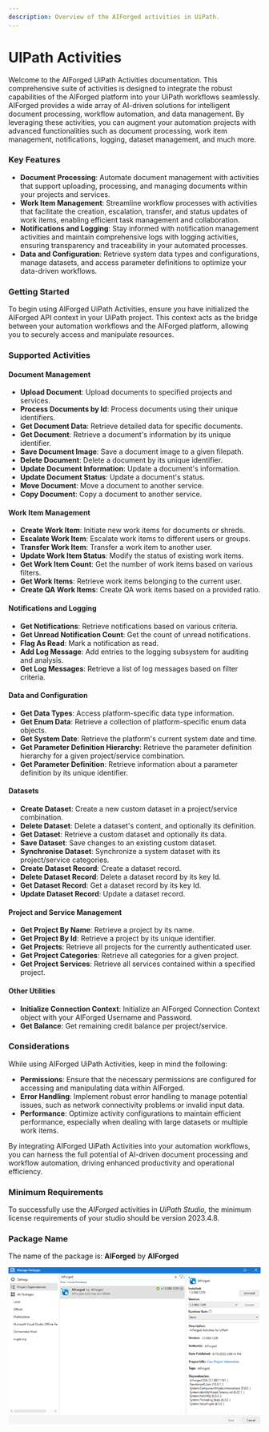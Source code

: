 ```yaml
---
description: Overview of the AIForged activities in UiPath.
---
```


# UIPath Activities

Welcome to the AIForged UiPath Activities documentation. This comprehensive suite of activities is designed to integrate the robust capabilities of the AIForged platform into your UiPath workflows seamlessly. AIForged provides a wide array of AI-driven solutions for intelligent document processing, workflow automation, and data management. By leveraging these activities, you can augment your automation projects with advanced functionalities such as document processing, work item management, notifications, logging, dataset management, and much more.

### Key Features

* **Document Processing**: Automate document management with activities that support uploading, processing, and managing documents within your projects and services.
* **Work Item Management**: Streamline workflow processes with activities that facilitate the creation, escalation, transfer, and status updates of work items, enabling efficient task management and collaboration.
* **Notifications and Logging**: Stay informed with notification management activities and maintain comprehensive logs with logging activities, ensuring transparency and traceability in your automated processes.
* **Data and Configuration**: Retrieve system data types and configurations, manage datasets, and access parameter definitions to optimize your data-driven workflows.

### Getting Started

To begin using AIForged UiPath Activities, ensure you have initialized the AIForged API context in your UiPath project. This context acts as the bridge between your automation workflows and the AIForged platform, allowing you to securely access and manipulate resources.

### Supported Activities

#### Document Management

* **Upload Document**: Upload documents to specified projects and services.
* **Process Documents by Id**: Process documents using their unique identifiers.
* **Get Document Data**: Retrieve detailed data for specific documents.
* **Get Document**: Retrieve a document's information by its unique identifier.
* **Save Document Image**: Save a document image to a given filepath.
* **Delete Document**: Delete a document by its unique identifier.
* **Update Document Information**: Update a document's information.
* **Update Document Status**: Update a document's status.
* **Move Document**: Move a document to another service.
* **Copy Document**: Copy a document to another service.

#### Work Item Management

* **Create Work Item**: Initiate new work items for documents or shreds.
* **Escalate Work Item**: Escalate work items to different users or groups.
* **Transfer Work Item**: Transfer a work item to another user.
* **Update Work Item Status**: Modify the status of existing work items.
* **Get Work Item Count**: Get the number of work items based on various filters.
* **Get Work Items**: Retrieve work items belonging to the current user.
* **Create QA Work Items**: Create QA work items based on a provided ratio.

#### Notifications and Logging

* **Get Notifications**: Retrieve notifications based on various criteria.
* **Get Unread Notification Count**: Get the count of unread notifications.
* **Flag As Read**: Mark a notification as read.
* **Add Log Message**: Add entries to the logging subsystem for auditing and analysis.
* **Get Log Messages**: Retrieve a list of log messages based on filter criteria.

#### Data and Configuration

* **Get Data Types**: Access platform-specific data type information.
* **Get Enum Data**: Retrieve a collection of platform-specific enum data objects.
* **Get System Date**: Retrieve the platform's current system date and time.
* **Get Parameter Definition Hierarchy**: Retrieve the parameter definition hierarchy for a given project/service combination.
* **Get Parameter Definition**: Retrieve information about a parameter definition by its unique identifier.

#### Datasets

* **Create Dataset**: Create a new custom dataset in a project/service combination.
* **Delete Dataset**: Delete a dataset's content, and optionally its definition.
* **Get Dataset**: Retrieve a custom dataset and optionally its data.
* **Save Dataset**: Save changes to an existing custom dataset.
* **Synchronise Dataset**: Synchronize a system dataset with its project/service categories.
* **Create Dataset Record**: Create a dataset record.
* **Delete Dataset Record**: Delete a dataset record by its key Id.
* **Get Dataset Record**: Get a dataset record by its key Id.
* **Update Dataset Record**: Update a dataset record.

#### Project and Service Management

* **Get Project By Name**: Retrieve a project by its name.
* **Get Project By Id**: Retrieve a project by its unique identifier.
* **Get Projects**: Retrieve all projects for the currently authenticated user.
* **Get Project Categories**: Retrieve all categories for a given project.
* **Get Project Services**: Retrieve all services contained within a specified project.

#### Other Utilities

* **Initialize Connection Context**: Initialize an AIForged Connection Context object with your AIForged Username and Password.
* **Get Balance**: Get remaining credit balance per project/service.

### Considerations

While using AIForged UiPath Activities, keep in mind the following:

* **Permissions**: Ensure that the necessary permissions are configured for accessing and manipulating data within AIForged.
* **Error Handling**: Implement robust error handling to manage potential issues, such as network connectivity problems or invalid input data.
* **Performance**: Optimize activity configurations to maintain efficient performance, especially when dealing with large datasets or multiple work items.

By integrating AIForged UiPath Activities into your automation workflows, you can harness the full potential of AI-driven document processing and workflow automation, driving enhanced productivity and operational efficiency.

### Minimum Requirements

To successfully use the _AIForged_ activities in _UiPath Studio,_ the minimum license requirements of your studio should be version 2023.4.8.

### Package Name

The name of the package is: **AIForged** by **AIForged**

![](../assets/image%20%281%29%20%281%29%20%282%29%20%282%29.png)


